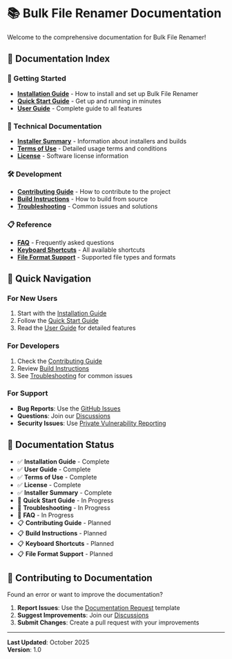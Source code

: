 # 📚 Bulk File Renamer Documentation

Welcome to the comprehensive documentation for Bulk File Renamer!

## 📖 Documentation Index

### 🚀 Getting Started
- **[Installation Guide](installation.md)** - How to install and set up Bulk File Renamer
- **[Quick Start Guide](quick-start.md)** - Get up and running in minutes
- **[User Guide](user-guide.md)** - Complete guide to all features

### 🔧 Technical Documentation
- **[Installer Summary](INSTALLER_SUMMARY.md)** - Information about installers and builds
- **[Terms of Use](TERMS.md)** - Detailed usage terms and conditions
- **[License](LICENSE)** - Software license information

### 🛠️ Development
- **[Contributing Guide](contributing.md)** - How to contribute to the project
- **[Build Instructions](build.md)** - How to build from source
- **[Troubleshooting](troubleshooting.md)** - Common issues and solutions

### 📋 Reference
- **[FAQ](faq.md)** - Frequently asked questions
- **[Keyboard Shortcuts](shortcuts.md)** - All available shortcuts
- **[File Format Support](formats.md)** - Supported file types and formats

## 🎯 Quick Navigation

### For New Users
1. Start with the [Installation Guide](installation.md)
2. Follow the [Quick Start Guide](quick-start.md)
3. Read the [User Guide](user-guide.md) for detailed features

### For Developers
1. Check the [Contributing Guide](contributing.md)
2. Review [Build Instructions](build.md)
3. See [Troubleshooting](troubleshooting.md) for common issues

### For Support
- **Bug Reports**: Use the [GitHub Issues](https://github.com/dominic-ritzmann/bulk-file-renamer/issues)
- **Questions**: Join our [Discussions](https://github.com/dominic-ritzmann/bulk-file-renamer/discussions)
- **Security Issues**: Use [Private Vulnerability Reporting](https://github.com/dominic-ritzmann/bulk-file-renamer/security/advisories/new)

## 📝 Documentation Status

- ✅ **Installation Guide** - Complete
- ✅ **User Guide** - Complete  
- ✅ **Terms of Use** - Complete
- ✅ **License** - Complete
- ✅ **Installer Summary** - Complete
- 🚧 **Quick Start Guide** - In Progress
- 🚧 **Troubleshooting** - In Progress
- 🚧 **FAQ** - In Progress
- 📋 **Contributing Guide** - Planned
- 📋 **Build Instructions** - Planned
- 📋 **Keyboard Shortcuts** - Planned
- 📋 **File Format Support** - Planned

## 🤝 Contributing to Documentation

Found an error or want to improve the documentation? 

1. **Report Issues**: Use the [Documentation Request](https://github.com/dominic-ritzmann/bulk-file-renamer/issues/new?template=documentation_request.md) template
2. **Suggest Improvements**: Join our [Discussions](https://github.com/dominic-ritzmann/bulk-file-renamer/discussions)
3. **Submit Changes**: Create a pull request with your improvements

---

**Last Updated**: October 2025  
**Version**: 1.0
